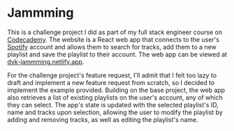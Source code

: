 # Jammming

This is a challenge project I did as part of my full stack engineer course on [Codecademy](https://codecademy.com/). The website is a React web app that connects to the user's [Spotify](https://spotify.com/) account and allows them to search for tracks, add them to a new playlist and save the playlist to their account. The web app can be viewed at [dvk-jammming.netlify.app](https://dvk-jammming.netlify.app/).

For the challenge project's feature request, I'll admit that I felt too lazy to draft and implement a new feature request from scratch, so I decided to implement the example provided. Building on the base project, the web app also retrieves a list of existing playlists on the user's account, any of which they can select. The app's state is updated with the selected playlist's ID, name and tracks upon selection, allowing the user to modify the playlist by adding and removing tracks, as well as editing the playlist's name.